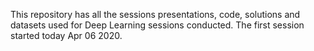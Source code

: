 This repository has all the sessions presentations, code, solutions and datasets used for Deep Learning sessions conducted. The first session started today Apr 06 2020.
